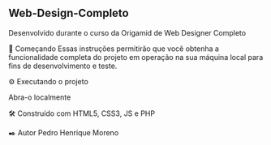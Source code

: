 ## Web-Design-Completo

Desenvolvido durante o curso da Origamid de Web Designer Completo

🚀 Começando Essas instruções permitirão que você obtenha a funcionalidade completa do projeto em operação na sua máquina local para fins de desenvolvimento e teste.

⚙️ Executando o projeto

Abra-o localmente

🛠️ Construído com
HTML5, CSS3, JS e PHP

✒️ Autor
Pedro Henrique Moreno
